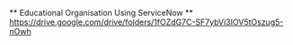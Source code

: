 **  Educational Organisation Using ServiceNow  **
https://drive.google.com/drive/folders/1fOZdG7C-SF7ybVi3IOV5tOszug5-nOwh

